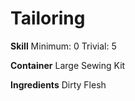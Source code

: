<!-- TITLE: Leather -->
<!-- SUBTITLE: A piece of leather made from tanned flesh -->

# Tailoring
**Skill**
Minimum: 0
Trivial: 5

**Container**
Large Sewing Kit

**Ingredients**
Dirty Flesh

